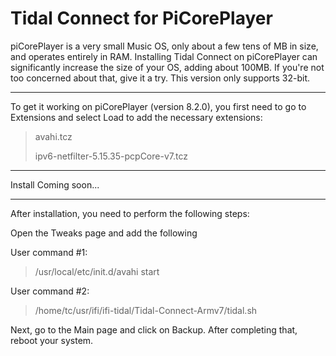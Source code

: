 # Tidal Connect for PiCorePlayer
>

piCorePlayer is a very small Music OS, only about a few tens of MB in size, and operates entirely in RAM.
Installing Tidal Connect on piCorePlayer can significantly increase the size of your OS, adding about 100MB. If you're not too concerned about that, give it a try. This version only supports 32-bit.
>
>
------------
To get it working on piCorePlayer (version 8.2.0), you first need to go to Extensions and select Load to add the necessary extensions:
> avahi.tcz
>
> ipv6-netfilter-5.15.35-pcpCore-v7.tcz
>
----------
Install
Coming soon...
>
----------------
After installation, you need to perform the following steps:

Open the Tweaks page and add the following
>
User command #1:
> /usr/local/etc/init.d/avahi start

User command #2:
> /home/tc/usr/ifi/ifi-tidal/Tidal-Connect-Armv7/tidal.sh
>
Next, go to the Main page and click on Backup. After completing that, reboot your system.
